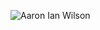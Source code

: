 ![Aaron Ian Wilson](https://github.com/aaron-ian-wilson/aaron-ian-wilson/assets/144752338/2e0f9bab-96f6-4077-a506-6d8f461b681e)

<!---
aaron-ian-wilson/aaron-ian-wilson is a ✨ special ✨ repository because its `README.md` (this file) appears on your GitHub profile.
You can click the Preview link to take a look at your changes.
--->
